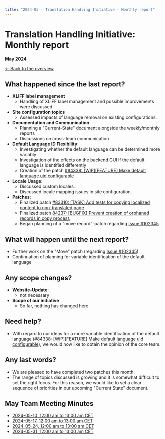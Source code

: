 ```yaml
---
title: "2024-05 - Translation Handling Initiative - Monthly report"
---
```


# Translation Handling Initiative: Monthly report
**May 2024**

[← Back to the overview](https://notes.typo3.org/s/f3ae8fZSD)

## What happened since the last report?
- **XLIFF label management**
    - Handling of XLIFF label management and possible improvements were discussed
- **Site configuration topics**
    - Assessed impacts of language removal on existing configurations.
- **Documentation and Communication**
    - Planning a "Current-State" document alongside the weekly/monthly reports
    - Discussions on cross-team communication
- **Default Language ID Flexibility**:
    - Investigating whether the default language can be determined more variably
    - Investigation of the effects on the backend GUI if the default language is identified differently
    - Creation of the patch [#84338: [WIP][FEATURE] Make default language uid configurable](https://review.typo3.org/c/Packages/TYPO3.CMS/+/84338)
- **Locale Usage**:
    - Discussed custom locales.
    - Discussed locale mapping issues in site configuration.
- **Patches**:
    - Finalized patch [#83310: [TASK] Add tests for copying localized content to non-translated page](https://review.typo3.org/c/Packages/TYPO3.CMS/+/83310)
    - Finalized patch [84237: [BUGFIX] Prevent creation of orphaned records in copy process](https://review.typo3.org/c/Packages/TYPO3.CMS/+/84237)
    - Began planning of a "move record"-patch regarding [Issue #102345](https://forge.typo3.org/issues/102345)

## What will happen until the next report?
- Further work on the "Move" patch (regarding [Issue #102345](https://forge.typo3.org/issues/102345))
- Continuation of planning for variable identification of the default language

## Any scope changes?

- **Website-Update**:
    - not necessary
- **Scope of our initiative**
    - So far, nothing has changed here

## Need help?

- With regard to our ideas for a more variable identification of the default language ([#84338: [WIP][FEATURE] Make default language uid configurable](https://review.typo3.org/c/Packages/TYPO3.CMS/+/84338)), we would now like to obtain the opinion of the core team.

## Any last words?
- We are pleased to have completed two patches this month.
- The range of topics discussed is growing and it is somewhat difficult to set the right focus. For this reason, we would like to set a clear sequence of priorities in our upcoming "Current State" document.

## May Team Meeting Minutes

- [2024-05-10, 12:00 am to 13:00 am CET](https://notes.typo3.org/s/_tq-Z1Stl)
- [2024-05-17, 12:00 am to 13:00 am CET](https://notes.typo3.org/s/7h2OsaMDJ)
- [2024-05-24, 12:00 am to 13:00 am CET](https://notes.typo3.org/s/i7jdSxg1G)
- [2024-05-31, 12:00 am to 13:00 am CET](https://notes.typo3.org/s/ftdguxwrE)

